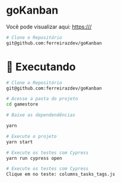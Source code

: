 # goKanban

Você pode visualizar aqui: [https:///](https://)

```bash
# Clone o Repositório
git@github.com:ferreirazdev/goKanban
```

# :construction_worker: Executando

```bash
# Clone o Repositório
git@github.com:ferreirazdev/goKanban
```

```bash
# Acesse a pasta do projeto
cd gamestore
```

```bash
# Baixe as dependendências

yarn
```

```bash
# Execute o projeto
yarn start
```

```bash
# Execute os testes com Cypress
yarn run cypress open

# Execute os testes com Cypress
Clique em no teste: columns_tasks_tags.js
```
